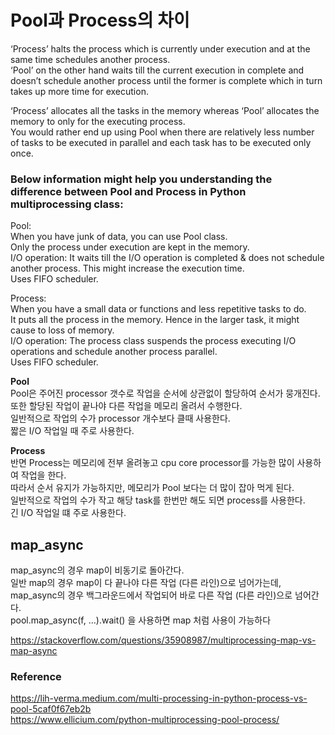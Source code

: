 # Pool과 Process의 차이


‘Process’ halts the process which is currently under execution and at the same time schedules another process.   
‘Pool’ on the other hand waits till the current execution in complete and doesn’t schedule another process until the former is complete which in turn takes up more time for execution.

‘Process’ allocates all the tasks in the memory whereas ‘Pool’ allocates the memory to only for the executing process.   
You would rather end up using Pool when there are relatively less number of tasks to be executed in parallel and each task has to be executed only once.




### Below information might help you understanding the difference between Pool and Process in Python multiprocessing class:

Pool:    
When you have junk of data, you can use Pool class.  
Only the process under execution are kept in the memory.  
I/O operation: It waits till the I/O operation is completed & does not schedule another process. This might increase the execution time.  
Uses FIFO scheduler.  


Process:    
When you have a small data or functions and less repetitive tasks to do.  
It puts all the process in the memory. Hence in the larger task, it might cause to loss of memory.  
I/O operation: The process class suspends the process executing I/O operations and schedule another process parallel.  
Uses FIFO scheduler.


**Pool**  
Pool은 주어진 processor 갯수로 작업을 순서에 상관없이 할당하여 순서가 뭉개진다.  
또한 할당된 작업이 끝나야 다른 작업을 메모리 올려서 수행한다.  
일반적으로 작업의 수가 processor 개수보다 클때 사용한다.  
짧은 I/O 작업일 때 주로 사용한다.  

**Process**  
반면 Process는 메모리에 전부 올려놓고 cpu core processor를 가능한 많이 사용하여 작업을 한다.  
따라서 순서 유지가 가능하지만, 메모리가 Pool 보다는 더 많이 잡아 먹게 된다.  
일반적으로 작업의 수가 작고 해당 task를 한번만 해도 되면 process를 사용한다.  
긴 I/O 작업일 떄 주로 사용한다.  


## map_async
map_async의 경우 map이 비동기로 돌아간다.  
일반 map의 경우 map이 다 끝나야 다른 작업 (다른 라인)으로 넘어가는데, map_async의 경우 백그라운드에서 작업되어 바로 다른 작업 (다른 라인)으로 넘어간다.  
pool.map_async(f, ...).wait() 을 사용하면 map 처럼 사용이 가능하다

https://stackoverflow.com/questions/35908987/multiprocessing-map-vs-map-async

### Reference

https://lih-verma.medium.com/multi-processing-in-python-process-vs-pool-5caf0f67eb2b  
https://www.ellicium.com/python-multiprocessing-pool-process/  
